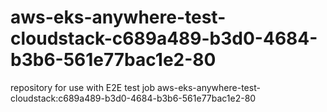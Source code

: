 # aws-eks-anywhere-test-cloudstack-c689a489-b3d0-4684-b3b6-561e77bac1e2-80
repository for use with E2E test job aws-eks-anywhere-test-cloudstack:c689a489-b3d0-4684-b3b6-561e77bac1e2-80

